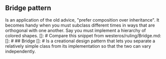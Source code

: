 ## Bridge pattern 
Is an application of the old advice, "prefer composition over inheritance". It becomes handy when you must subclass different times in ways that are orthogonal with one another. Say you must implement a hierarchy of colored shapes.
[]: # Compare this snippet from westeros/ruling/Bridge.md:
[]: # ## Bridge 
[]: # Is a creational design pattern that lets you separate a relatively simple class from its implementation so that the two can vary independently.